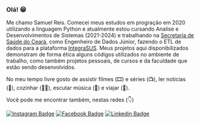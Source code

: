 ### Olá! 😁 

Me chamo Samuel Reis. Comecei meus estudos em progração em 2020 utilizando a linguagem Python e atualmente estou cursando Analise e Desenvolvimentos de Sistemas (2021-2024) e trabalhando na [Secretaria de Saúde do Ceará](https://www.saude.ce.gov.br), como Engenheiro de Dados Júnior, fazendo o ETL de dados para a plataforma [IntegraSUS](https://integrasus.saude.ce.gov.br/#/home). Meus projetos aqui disponibilizados demonstram de forma ética alguns códigos utilizados no ambiente de trabalho, como também projetos pessoais, de cursos e da faculdade que estão sendo desenvolvidos.

No meu tempo livre gosto de assistir filmes (🎞️) e séries (📺), ler noticias (:newspaper:), cozinhar (👨‍🍳), escutar música (🎵) e viajar (:school_satchel:).

Você pode me encontrar também, nestas redes (:point_down:) 

[![Instagram Badge](https://img.shields.io/badge/-Instagram-7F0000?style=flat-square&labelColor=7F0000&logo=instagram&logoColor=white&link=https://instagram.com/samuelbareis/)](https://www.instagram.com/samuelbareis/)
[![Facebook Badge](https://img.shields.io/badge/-Facebook-FFFFFF?style=flat-square&labelColor=FFFFFF&logo=facebook&logoColor=blue&link=https://facebook.com/samuel.barbosa.90475069/)](https://www.facebook.com/samuel.barbosa.90475069/)
[![Linkedin Badge](https://img.shields.io/badge/-LinkedIn-blue?style=flat-square&logo=Linkedin&logoColor=white&link=https://www.linkedin.com/in/samuel-reis-8965ab179)](https://www.linkedin.com/in/samuel-reis-8965ab179)
